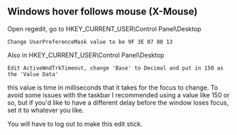 ## Windows hover follows mouse (X-Mouse)

Open regedit, go to HKEY_CURRENT_USER\\Control Panel\\Desktop

    Change UserPreferenceMask value to be 9F 3E 07 80 13

Also in HKEY_CURRENT_USER\\Control Panel\\Desktop

    Edit ActiveWndTrkTimeout, change 'Base' to Decimal and put in 150 as the 'Value Data'

this value is time in milliseconds that it takes for the focus to change. To avoid some issues with the taskbar I recommended using a value like 150 or so, but if you'd like to have a different delay before the window loses focus, set it to whatever you like.

You will have to log out to make this edit stick.
